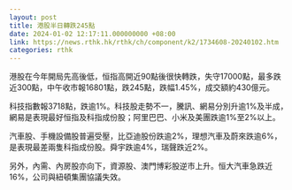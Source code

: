 ```yaml
---
layout: post
title: 港股半日轉跌245點
date: 2024-01-02 12:17:11.000000000 +08:00
link: https://news.rthk.hk/rthk/ch/component/k2/1734608-20240102.htm
categories: rthk
---
```


港股在今年開局先高後低，恒指高開近90點後很快轉跌，失守17000點，最多跌近300點，中午收市報16801點，跌245點，跌幅1.45%，成交額約430億元。

科技指數報3718點，跌逾1%。科技股走勢不一，騰訊、網易分別升逾1%及半成，網易是表現最好恒指及科指成份股；阿里巴巴、小米及美團跌逾1%至2%以上。

汽車股、手機設備股普遍受壓，比亞迪股份跌逾2%，理想汽車及蔚來跌逾6%，是表現最差兩隻科指成份股。舜宇跌逾4%，瑞聲跌近2%。

另外，內需、內房股亦向下，資源股、澳門博彩股逆市上升。恒大汽車急跌近16%，公司與紐頓集團協議失效。
